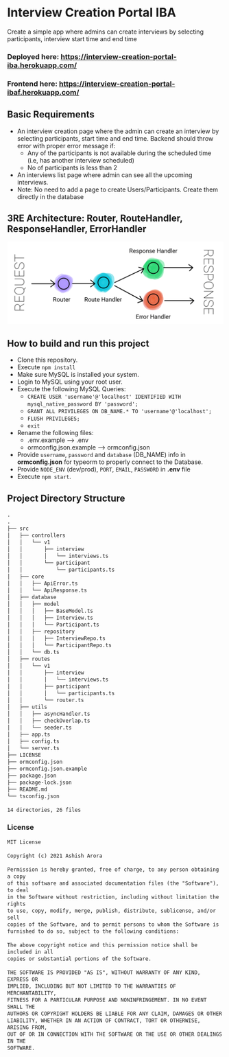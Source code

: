 # Interview Creation Portal IBA
Create a simple app where admins can create interviews by selecting participants, interview start time and end time

### Deployed here: https://interview-creation-portal-iba.herokuapp.com/
### Frontend here: https://interview-creation-portal-ibaf.herokuapp.com/

## Basic Requirements
* An interview creation page where the admin can create an interview by selecting participants, start time and end time. Backend should throw error with proper error message if: 
  * Any of the participants is not available during the scheduled time (i.e, has another interview scheduled)
  * No of participants is less than 2
* An interviews list page where admin can see all the upcoming interviews.
* Note: No need to add a page to create Users/Participants. Create them directly in the database

## 3RE Architecture: Router, RouteHandler, ResponseHandler, ErrorHandler

![](github_assets/3RE.png)

## How to build and run this project

* Clone this repository.
* Execute `npm install`
* Make sure MySQL is installed your system.
* Login to MySQL using your root user.
* Execute the following MySQL Queries:
  * `CREATE USER 'username'@'localhost' IDENTIFIED WITH mysql_native_password BY 'password';`
  * `GRANT ALL PRIVILEGES ON DB_NAME.* TO 'username'@'localhost';`
  * `FLUSH PRIVILEGES;`
  * `exit`
* Rename the following files:
  * .env.example --> .env
  * ormconfig.json.example --> ormconfig.json
* Provide `username`, `password` and `database` (DB_NAME) info in **ormconfig.json** for typeorm to properly connect to the Database.
* Provide `NODE_ENV` (dev/prod), `PORT`, `EMAIL`, `PASSWORD` in **.env** file
* Execute `npm start`.

## Project Directory Structure

```
.
.
├── src
│   ├── controllers
│   │   └── v1
│   │       ├── interview
│   │       │   └── interviews.ts
│   │       └── participant
│   │           └── participants.ts
│   ├── core
│   │   ├── ApiError.ts
│   │   └── ApiResponse.ts
│   ├── database
│   │   ├── model
│   │   │   ├── BaseModel.ts
│   │   │   ├── Interview.ts
│   │   │   └── Participant.ts
│   │   ├── repository
│   │   │   ├── InterviewRepo.ts
│   │   │   └── ParticipantRepo.ts
│   │   └── db.ts
│   ├── routes
│   │   └── v1
│   │       ├── interview
│   │       │   └── interviews.ts
│   │       ├── participant
│   │       │   └── participants.ts
│   │       └── router.ts
│   ├── utils
│   │   ├── asyncHandler.ts
│   │   ├── checkOverlap.ts
│   │   └── seeder.ts
│   ├── app.ts
│   ├── config.ts
│   └── server.ts
├── LICENSE
├── ormconfig.json
├── ormconfig.json.example
├── package.json
├── package-lock.json
├── README.md
└── tsconfig.json

14 directories, 26 files

```


### License

```
MIT License

Copyright (c) 2021 Ashish Arora

Permission is hereby granted, free of charge, to any person obtaining a copy
of this software and associated documentation files (the "Software"), to deal
in the Software without restriction, including without limitation the rights
to use, copy, modify, merge, publish, distribute, sublicense, and/or sell
copies of the Software, and to permit persons to whom the Software is
furnished to do so, subject to the following conditions:

The above copyright notice and this permission notice shall be included in all
copies or substantial portions of the Software.

THE SOFTWARE IS PROVIDED "AS IS", WITHOUT WARRANTY OF ANY KIND, EXPRESS OR
IMPLIED, INCLUDING BUT NOT LIMITED TO THE WARRANTIES OF MERCHANTABILITY,
FITNESS FOR A PARTICULAR PURPOSE AND NONINFRINGEMENT. IN NO EVENT SHALL THE
AUTHORS OR COPYRIGHT HOLDERS BE LIABLE FOR ANY CLAIM, DAMAGES OR OTHER
LIABILITY, WHETHER IN AN ACTION OF CONTRACT, TORT OR OTHERWISE, ARISING FROM,
OUT OF OR IN CONNECTION WITH THE SOFTWARE OR THE USE OR OTHER DEALINGS IN THE
SOFTWARE.
```

